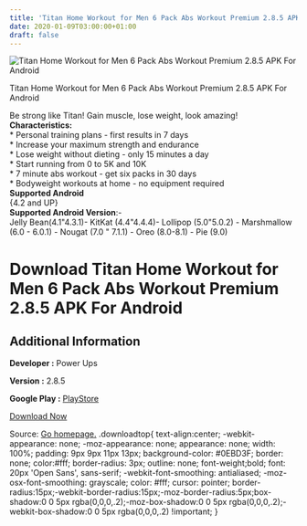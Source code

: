 ```yaml
---
title: 'Titan Home Workout for Men 6 Pack Abs Workout Premium 2.8.5 APK For Android'
date: 2020-01-09T03:00:00+01:00
draft: false
---
```


![Titan Home Workout for Men 6 Pack Abs Workout Premium 2.8.5 APK For Android](https://i1.wp.com/apkhome.net/wp-content/uploads/2020/01/Titan-Home-Workout-for-Men-6-Pack-Abs-Workout-Premium-2.8.5.png "Titan Home Workout for Men 6 Pack Abs Workout Premium 2.8.5 APK For Android")

  

Titan Home Workout for Men 6 Pack Abs Workout Premium 2.8.5 APK For Android

Be strong like Titan! Gain muscle, lose weight, look amazing!  
**Characteristics:**  
\* Personal training plans - first results in 7 days  
\* Increase your maximum strength and endurance  
\* Lose weight without dieting - only 15 minutes a day  
\* Start running from 0 to 5K and 10K  
\* 7 minute abs workout - get six packs in 30 days  
\* Bodyweight workouts at home - no equipment required  
**Supported Android**  
{4.2 and UP}  
**Supported Android Version**:-  
Jelly Bean(4.1"4.3.1)- KitKat (4.4"4.4.4)- Lollipop (5.0"5.0.2) - Marshmallow (6.0 - 6.0.1) - Nougat (7.0 " 7.1.1) - Oreo (8.0-8.1) - Pie (9.0)

Download Titan Home Workout for Men 6 Pack Abs Workout Premium 2.8.5 APK For Android
====================================================================================

Additional Information
----------------------

**Developer :** Power Ups

**Version :** 2.8.5

**Google Play :** [PlayStore](https://play.google.com/store/apps/details?id=com.powerups.titan&hl=en)

  

[Download Now](https://store4app.co/post/titan-home-workout-for-men-6-pack-abs-workout-premium-2-8-5-apk-for-android_1578488742)

  
Source: [Go homepage.](https://store4app.co/post/titan-home-workout-for-men-6-pack-abs-workout-premium-2-8-5-apk-for-android_1578488742) .downloadtop{ text-align:center; -webkit-appearance: none; -moz-appearance: none; appearance: none; width: 100%; padding: 9px 9px 11px 13px; background-color: #0EBD3F; border: none; color:#fff; border-radius: 3px; outline: none; font-weight;bold; font: 20px 'Open Sans', sans-serif; -webkit-font-smoothing: antialiased; -moz-osx-font-smoothing: grayscale; color: #fff; cursor: pointer; border-radius:15px;-webkit-border-radius:15px;-moz-border-radius:5px;box-shadow:0 0 5px rgba(0,0,0,.2);-moz-box-shadow:0 0 5px rgba(0,0,0,.2);-webkit-box-shadow:0 0 5px rgba(0,0,0,.2) !important; }